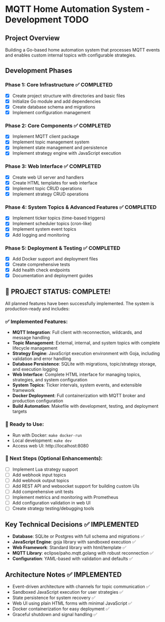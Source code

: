 # MQTT Home Automation System - Development TODO

## Project Overview
Building a Go-based home automation system that processes MQTT events and enables custom internal topics with configurable strategies.

## Development Phases

### Phase 1: Core Infrastructure ✅ COMPLETED
- [x] Create project structure with directories and basic files
- [x] Initialize Go module and add dependencies
- [x] Create database schema and migrations
- [x] Implement configuration management

### Phase 2: Core Components ✅ COMPLETED
- [x] Implement MQTT client package
- [x] Implement topic management system
- [x] Implement state management and persistence
- [x] Implement strategy engine with JavaScript execution

### Phase 3: Web Interface ✅ COMPLETED
- [x] Create web UI server and handlers
- [x] Create HTML templates for web interface
- [x] Implement topic CRUD operations
- [x] Implement strategy CRUD operations

### Phase 4: System Topics & Advanced Features ✅ COMPLETED
- [x] Implement ticker topics (time-based triggers)
- [x] Implement scheduler topics (cron-like)
- [x] Implement system event topics
- [x] Add logging and monitoring

### Phase 5: Deployment & Testing ✅ COMPLETED
- [x] Add Docker support and deployment files
- [x] Create comprehensive tests
- [x] Add health check endpoints
- [x] Documentation and deployment guides

## 🎉 PROJECT STATUS: COMPLETE!

All planned features have been successfully implemented. The system is production-ready and includes:

### ✅ Implemented Features:
- **MQTT Integration**: Full client with reconnection, wildcards, and message handling
- **Topic Management**: External, internal, and system topics with complete lifecycle management
- **Strategy Engine**: JavaScript execution environment with Goja, including validation and error handling
- **Database Persistence**: SQLite with migrations, topic/strategy storage, and execution logging
- **Web Interface**: Complete HTML interface for managing topics, strategies, and system configuration
- **System Topics**: Ticker intervals, system events, and extensible framework
- **Docker Deployment**: Full containerization with MQTT broker and production configuration
- **Build Automation**: Makefile with development, testing, and deployment targets

### 🚀 Ready to Use:
- Run with Docker: `make docker-run`
- Local development: `make dev`  
- Access web UI: http://localhost:8080

### 🔧 Next Steps (Optional Enhancements):
- [ ] Implement Lua strategy support
- [ ] Add webhook input topics
- [ ] Add webhook output topics
- [ ] Add REST API and websocket support for building custom UIs
- [ ] Add comprehensive unit tests
- [ ] Implement metrics and monitoring with Prometheus
- [ ] Add configuration validation in web UI
- [ ] Create strategy testing/debugging tools

## Key Technical Decisions ✅ IMPLEMENTED
- **Database**: SQLite or Postgres with full schema and migrations ✅
- **JavaScript Engine**: goja library with sandboxed execution ✅
- **Web Framework**: Standard library with html/template ✅
- **MQTT Library**: eclipse/paho.mqtt.golang with robust reconnection ✅
- **Configuration**: YAML-based with validation and defaults ✅

## Architecture Notes ✅ IMPLEMENTED
- Event-driven architecture with channels for topic communication ✅
- Sandboxed JavaScript execution for user strategies ✅
- State persistence for system recovery ✅
- Web UI using plain HTML forms with minimal JavaScript ✅
- Docker containerization for easy deployment ✅
- Graceful shutdown and signal handling ✅